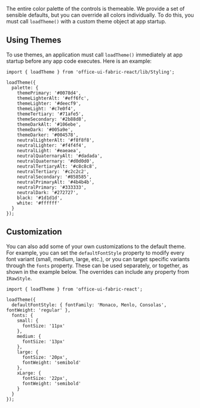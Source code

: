 The entire color palette of the controls is themeable. We provide a set of sensible defaults, but you can override all colors individually. To do this, you must call `loadTheme()` with a custom theme object at app startup.

## Using Themes

To use themes, an application must call `loadTheme()` immediately at app startup before any app code executes.
Here is an example:

```tsx
import { loadTheme } from 'office-ui-fabric-react/lib/Styling';

loadTheme({
  palette: {
    themePrimary: '#0078d4',
    themeLighterAlt: '#eff6fc',
    themeLighter: '#deecf9',
    themeLight: '#c7e0f4',
    themeTertiary: '#71afe5',
    themeSecondary: '#2b88d8',
    themeDarkAlt: '#106ebe',
    themeDark: '#005a9e',
    themeDarker: '#004578',
    neutralLighterAlt: '#f8f8f8',
    neutralLighter: '#f4f4f4',
    neutralLight: '#eaeaea',
    neutralQuaternaryAlt: '#dadada',
    neutralQuaternary: '#d0d0d0',
    neutralTertiaryAlt: '#c8c8c8',
    neutralTertiary: '#c2c2c2',
    neutralSecondary: '#858585',
    neutralPrimaryAlt: '#4b4b4b',
    neutralPrimary: '#333333',
    neutralDark: '#272727',
    black: '#1d1d1d',
    white: '#ffffff'
  }
});
```

## Customization

You can also add some of your own customizations to the default theme.
For example, you can set the `defaultFontStyle` property to modify every font variant
(small, medium, large, etc.), or you can target specific variants through the `fonts` property.
These can be used separately, or together, as shown in the example below.
The overrides can include any property from `IRawStyle`.

```tsx
import { loadTheme } from 'office-ui-fabric-react';

loadTheme({
  defaultFontStyle: { fontFamily: 'Monaco, Menlo, Consolas', fontWeight: 'regular' },
  fonts: {
    small: {
      fontSize: '11px'
    },
    medium: {
      fontSize: '13px'
    },
    large: {
      fontSize: '20px',
      fontWeight: 'semibold'
    },
    xLarge: {
      fontSize: '22px',
      fontWeight: 'semibold'
    }
  }
});
```
